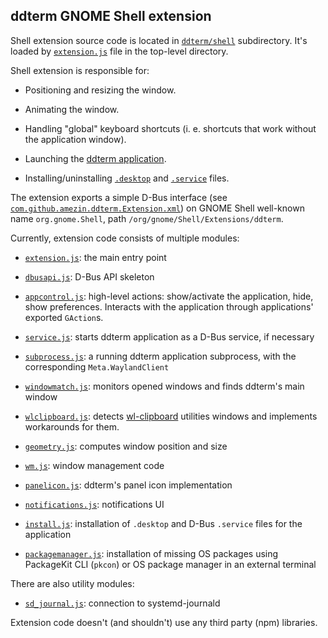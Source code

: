 ddterm GNOME Shell extension
----------------------------

Shell extension source code is located in [`ddterm/shell`] subdirectory. It's
loaded by [`extension.js`](/extension.js) file in the top-level directory.

Shell extension is responsible for:

* Positioning and resizing the window.

* Animating the window.

* Handling "global" keyboard shortcuts (i. e. shortcuts that work without the
application window).

* Launching the [ddterm application](/ddterm/app).

* Installing/uninstalling [`.desktop`](/ddterm/com.github.amezin.ddterm.desktop.in)
and [`.service`](/ddterm/com.github.amezin.ddterm.service.in) files.

The extension exports a simple D-Bus interface
(see [`com.github.amezin.ddterm.Extension.xml`]) on GNOME Shell well-known name
`org.gnome.Shell`, path `/org/gnome/Shell/Extensions/ddterm`.

Currently, extension code consists of multiple modules:

* [`extension.js`](/ddterm/shell/extension.js): the main entry point

* [`dbusapi.js`](/ddterm/shell/dbusapi.js): D-Bus API skeleton

* [`appcontrol.js`](/ddterm/shell/appcontrol.js): high-level actions:
show/activate the application, hide, show preferences. Interacts with the
application through applications' exported `GAction`s.

* [`service.js`](/ddterm/shell/service.js): starts ddterm application as a
D-Bus service, if necessary

* [`subprocess.js`](/ddterm/shell/subprocess.js): a running ddterm application
subprocess, with the corresponding `Meta.WaylandClient`

* [`windowmatch.js`](/ddterm/shell/windowmatch.js): monitors opened windows and
finds ddterm's main window

* [`wlclipboard.js`](/ddterm/shell/wlclipboard.js): detects [wl-clipboard]
utilities windows and implements workarounds for them.

* [`geometry.js`](/ddterm/shell/geometry.js): computes window position and size

* [`wm.js`](/ddterm/shell/wm.js): window management code

* [`panelicon.js`](/ddterm/shell/panelicon.js): ddterm's panel icon implementation

* [`notifications.js`](/ddterm/shell/notifications.js): notifications UI

* [`install.js`](/ddterm/shell/install.js): installation of `.desktop` and
D-Bus `.service` files for the application

* [`packagemanager.js`](/ddterm/shell/packagemanager.js): installation of
missing OS packages using PackageKit CLI (`pkcon`) or OS package manager
in an external terminal

There are also utility modules:

* [`sd_journal.js`](/ddterm/shell/sd_journal.js): connection to systemd-journald

Extension code doesn't (and shouldn't) use any third party (npm) libraries.

[`ddterm/shell`]: /ddterm/shell
[`com.github.amezin.ddterm.Extension.xml`]: /ddterm/com.github.amezin.ddterm.Extension.xml

[wl-clipboard]: https://github.com/bugaevc/wl-clipboard
